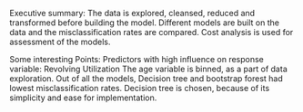 Executive summary: 
The data is explored, cleansed, reduced and transformed before building the model. Different models are built on the data and the misclassification rates are compared. Cost analysis is used for assessment of the models. 



Some interesting Points:
Predictors with high influence on response variable: Revolving Utilization
The age variable is binned, as a part of data exploration.
Out of all the models, Decision tree and bootstrap forest had lowest misclassification rates.
Decision tree is chosen, because of its simplicity and ease for implementation.
